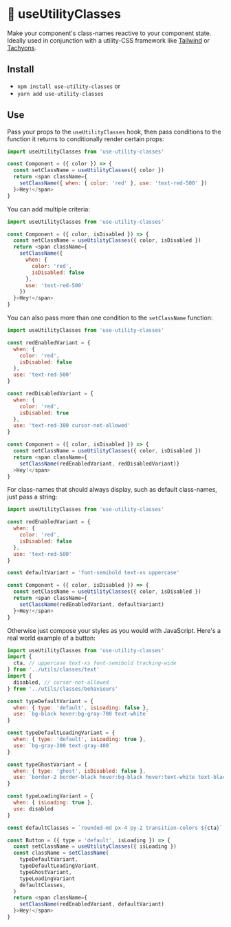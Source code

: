 # 🧱 useUtilityClasses 

Make your component's class-names reactive to your component state. Ideally used in conjunction with a utility-CSS framework like [Tailwind](https://tailwindcss.com/) or [Tachyons](https://tachyons.io/).

## Install

- `npm install use-utility-classes` or
- `yarn add use-utility-classes`

## Use

Pass your props to the `useUtilityClasses` hook, then pass conditions to the function it returns to conditionally render certain props:

```javascript
import useUtilityClasses from 'use-utility-classes'

const Component = ({ color }) => {
  const setClassName = useUtilityClasses({ color })
  return <span className={
    setClassName({ when: { color: 'red' }, use: 'text-red-500' })
  }>Hey!</span>
}
```

You can add multiple criteria:

```javascript
import useUtilityClasses from 'use-utility-classes'

const Component = ({ color, isDisabled }) => {
  const setClassName = useUtilityClasses({ color, isDisabled })
  return <span className={
    setClassName({
      when: {
        color: 'red',
        isDisabled: false
      },
      use: 'text-red-500'
    })
  }>Hey!</span>
}
```

You can also pass more than one condition to the `setClassName` function:

```javascript
import useUtilityClasses from 'use-utility-classes'

const redEnabledVariant = {
  when: {
    color: 'red',
    isDisabled: false
  },
  use: 'text-red-500'
}

const redDisabledVariant = {
  when: {
    color: 'red',
    isDisabled: true
  },
  use: 'text-red-300 cursor-not-allowed'
}

const Component = ({ color, isDisabled }) => {
  const setClassName = useUtilityClasses({ color, isDisabled })
  return <span className={
    setClassName(redEnabledVariant, redDisabledVariant)}
  >Hey!</span>
}
```

For class-names that should always display, such as default class-names, just pass a string:

```javascript
import useUtilityClasses from 'use-utility-classes'

const redEnabledVariant = {
  when: {
    color: 'red',
    isDisabled: false
  },
  use: 'text-red-500'
}

const defaultVariant = 'font-semibold text-xs uppercase'

const Component = ({ color, isDisabled }) => {
  const setClassName = useUtilityClasses({ color, isDisabled })
  return <span className={
    setClassName(redEnabledVariant, defaultVariant)
  }>Hey!</span>
}
```

Otherwise just compose your styles as you would with JavaScript. Here's a real world example of a button:

```javascript
import useUtilityClasses from 'use-utility-classes'
import {
  cta, // uppercase text-xs font-semibold tracking-wide
} from '../utils/classes/text'
import {
  disabled, // cursor-not-allowed
} from '../utils/classes/behaviours'

const typeDefaultVariant = {
  when: { type: 'default', isLoading: false },
  use: `bg-black hover:bg-gray-700 text-white`
}

const typeDefaultLoadingVariant = {
  when: { type: 'default', isLoading: true },
  use: `bg-gray-300 text-gray-400`
}

const typeGhostVariant = {
  when: { type: 'ghost', isDisabled: false },
  use: `border-2 border-black hover:bg-black hover:text-white text-black`
}

const typeLoadingVariant = {
  when: { isLoading: true },
  use: disabled
}

const defaultClasses = `rounded-md px-4 py-2 transition-colors ${cta}`

const Button = ({ type = 'default', isLoading }) => {
  const setClassName = useUtilityClasses({ isLoading })
  const className = setClassName(
    typeDefaultVariant,
    typeDefaultLoadingVariant,
    typeGhostVariant,
    typeLoadingVariant
    defaultClasses,
  )
  return <span className={
    setClassName(redEnabledVariant, defaultVariant)
  }>Hey!</span>
}
```
